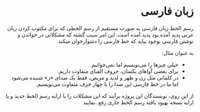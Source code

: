 <div dir="rtl">

# زبان فارسی

رسم الخط زبان فارسی به صورت مستقیم از رسم الخطی که برای مکتوب کردن زبان عربی پدید آمده بود پدید آمده است. این امر سبب گشته که مشکلاتی در خواندن و نوشتن فارسی بوجود بیاید که خط فارسی را دشوارخوان میکند.

به عنوان مثال:

- خیلی چیزها را می‌نویسیم اما نمی‌خوانیم.
- برای بعضی آواهای یکسان، حروف الفبای متفاوت داریم.
- در کلماتی مثل زن و ظهر و لذید و مریض، فقط یک صدای «ز» شنیده می‌شود اما ما در خط فارسی این صدا را با چهار حرف متفاوت می‌نویسیم.


از این روی، نویسندگان این پروژه برآنند که این مشکلات را با ارایه رسم الخط جدید و یا ارایه نسخه بهبود یافته رسم الخط جاری رفع .نمایند

</div>
